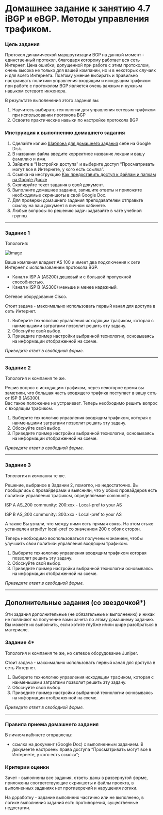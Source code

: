 # Домашнее задание к занятию 4.7 iBGP и eBGP. Методы управления трафиком.

### Цель задания

Протокол динамической маршрутизации BGP на данный момент - единственный протокол, благодаря которому работает вся сеть Интернет. Цена ошибки, допущенной при работе с этим протоколом, очень высока не только для вашей компании, но и в некоторых случаях и для всего Интернета. Поэтому умение выбирать и правильно настраивать политики управления входящим и исходящим трафиком при работе с протоколом BGP является очень важным и нужным навыком сетевого инженера.

В результате выполенения этого задания вы:
1. Научитесь выбирать технологии для управления сетевым трафиком при использовании протокола BGP
2. Освоите практические навыки по настройке протокола BGP

### Инструкция к выполнению домашнего задания

1. Сделайте копию [Шаблона для домашнего задания](https://docs.google.com/document/d/1youKpKm_JrC0UzDyUslIZW2E2bIv5OVlm_TQDvH5Pvs/edit) себе на Google Disk.
2. В названии файла введите корректное название лекции и вашу фамилию и имя.
3. Зайдите в “Настройки доступа” и выберите доступ “Просматривать могут все в Интернете, у кого есть ссылка”.
4. Ссылка на инструкцию [Как предоставить доступ к файлам и папкам на Google Диске](https://support.google.com/docs/answer/2494822?hl=ru&co=GENIE.Platform%3DDesktop)
5. Скопируйте текст задания в свой документ.
6. Выполните домашнее задание, запишите ответы и приложите необходимые скриншоты в свой Google Doc.
7. Для проверки домашнего задания преподавателем отправьте ссылку на ваш документ в личном кабинете.
8. Любые вопросы по решению задач задавайте в чате учебной группы.

------

### Задание 1

Топология:

![image](https://user-images.githubusercontent.com/46966420/162039656-bdd6cf34-1946-4e40-9ea7-edf602761a77.png)


Ваша компания владеет AS 100 и имеет два подключения к сети Интернет с использованием протокола BGP. 
- Канал к ISP А (AS200) дешевый и с большой пропускной способностью. 
- Канал к ISP B (AS300) меньше и менее надежный.  

Сетевое оборудование Cisco.

Стоит задача - максимально использовать первый канал для доступа в сеть Интернет.

1. Выберите технологию управления исходящим трафиком, которая с наименьшими затратами позволит решить эту задачу. 
2. Обоснуйте свой выбор.
3. Приведите пример настройки выбранной технологии, основываясь на информации отображенной на схеме.

*Приведите ответ в свободной форме.*

---

### Задание 2

Топология и компания те же.

Решив вопрос с исходящим трафиком, через некоторое время вы заметили, что большая часть входящего трафика поступает в вашу сеть от ISP B (AS300).   
Вас такое положение не устраивает. Теперь необходимо решить вопрос с входящим трафиком.

1. Выберите технологию управления входящим трафиком, которая с наименьшими затратами позволит решить эту задачу. 
2. Обоснуйте свой выбор.
3. Приведите пример настройки выбранной технологии, основываясь на информации отображенной на схеме.

*Приведите ответ в свободной форме.*

---

### Задание 3

Топология и компания те же.

Решение, выбраное в Задании 2, помогло, но недостаточно. Вы пообщались с провайдерами и выяснили, что у обоих провайдеров есть политики управления трафиком, определяемые community. 

ISP A AS_200 community:
200:xxx - Local-pref to your AS

ISP B AS_300 community:
300:xxx - Local-pref to your AS

А также Вы узнали, что между ними есть прямая связь. На этом стыке установлен атрибут local-pref со значением 200 с обоих сторон. 

Теперь необходимо воспользоваться полученым знанием, чтобы улучшить свои политики управления входящим трафиком.

1. Выберите технологию управления входящим трафиком которая позволит решить эту задачу. 
2. Обоснуйте свой выбор.
3. Приведите пример настройки выбранной технологии основываясь на информации отображенной на схеме.

*Приведите ответ в свободной форме.*

---

## Дополнительные задания (со звездочкой*)

Эти задания дополнительные (не обязательные к выполнению) и никак не повлияют на получение вами зачета по этому домашнему заданию. Вы можете их выполнить, если хотите глубже и/или шире разобраться в материале.

### Задание 4*

Топология и компания те же, но сетевое оборудование Juniper.

Стоит задача - максимально использовать первый канал для доступа в сеть Интернет.

1. Выберите технологию управления исходящим трафиком, которая с наименьшими затратами позволит решить эту задачу. 
2. Обоснуйте свой выбор.
3. Приведите пример настройки выбранной технологии основываясь на информации отображенной на схеме.

*Приведите ответ в свободной форме.*

---

### Правила приема домашнего задания

В личном кабинете отправлены:
- ссылка на документ (Google Doc) с выполненным заданием. В документе настроены права доступа “Просматривать могут все в Интернете, у кого есть ссылка”;

### Критерии оценки

Зачет - выполнены все задания, ответы даны в развернутой форме, приложены соответствующие скриншоты и файлы проекта, в выполненных заданиях нет противоречий и нарушения логики.

На доработку - задание выполнено частично или не выполнено, в логике выполнения заданий есть противоречия, существенные недостатки.
